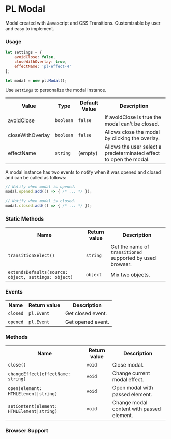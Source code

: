 PL Modal
========
Modal created with Javascript and CSS Transitions. Customizable by user and easy to implement.

### Usage
```javascript
let settings = {
	avoidClose: false,
	closeWithOverlay: true,
	effectName: 'pl-effect-4'
};

let modal = new pl.Modal();
```

Use `settings` to personalize the modal instance.

<table>
    <tr>
        <th>Value</th>
        <th>Type</th>
        <th>Default Value</th>
        <th>Description</th>
    </tr>
    <tr>
        <td>avoidClose</td>
        <td><code>boolean</code></td>
        <td><code>false</code></td>
        <td>If avoidClose is true the modal can't be closed.</td>
    </tr>
    <tr>
        <td>closeWithOverlay</td>
        <td><code>boolean</code></td>
        <td><code>false</code></td>
        <td>Allows close the modal by clicking the overlay.</td>
    </tr>
    <tr>
        <td>effectName</td>
        <td><code>string</code></td>
        <td>(empty)</td>
        <td>Allows the user select a predeterminated effect to open the modal.</td>
    </tr>
</table>

A modal instance has two events to notify when it was opened and closed and can be called as follows:

```javascript
// Notify when modal is opened.
modal.opened.add(() => { /* ... */ });

// Notify when modal is closed.
modal.closed.add(() => { /* ... */ });
```

### Static Methods
<table>
    <tr>
        <th>Name</th>
        <th>Return value</th>
        <th>Description</th>
    </tr>
    <tr>
        <td><code>transitionSelect()</code></td>
        <td><code>string</code></td>
        <td>Get the name of <code>transitioned</code> supported by used browser.</td>
    </tr>
    <tr>
        <td><code>extendsDefaults(source: object, settings: object)</code></td>
        <td><code>object</code></td>
        <td>Mix two objects.</td>
    </tr>
</table>

### Events
<table>
    <tr>
        <th>Name</th>
        <th>Return value</th>
        <th>Description</th>
    </tr>
    <tr>
        <td><code>closed</code></td>
        <td><code>pl.Event</code></td>
        <td>Get closed event.</td>
    </tr>
    <tr>
        <td><code>opened</code></td>
        <td><code>pl.Event</code></td>
        <td>Get opened event.</td>
    </tr>
</table>

### Methods
<table>
    <tr>
        <th>Name</th>
        <th>Return value</th>
        <th>Description</th>
    </tr>
    <tr>
        <td><code>close()</code></td>
        <td><code>void</code></td>
        <td>Close modal.</td>
    </tr>
    <tr>
        <td><code>changeEffect(effectName: string)</code></td>
        <td><code>void</code></td>
        <td>Change current modal effect.</td>
    </tr>
    <tr>
        <td><code>open(element: HTMLElement|string)</code></td>
        <td><code>void</code></td>
        <td>Open modal with passed element.</td>
    </tr>
    <tr>
        <td><code>setContent(element: HTMLElement|string)</code></td>
        <td><code>void</code></td>
        <td>Change modal content with passed element.</td>
    </tr>
</table>

### Browser Support

